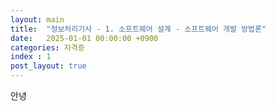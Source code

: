 ```yaml
---
layout: main  
title:  "정보처리기사 - 1. 소프트웨어 설계 - 소프트웨어 개발 방법론"
date:   2025-01-01 00:00:00 +0900
categories: 자격증
index : 1
post_layout: true
---
```


안녕